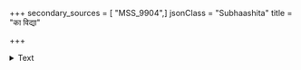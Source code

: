 +++
secondary_sources = [ "MSS_9904",]
jsonClass = "Subhaashita"
title = "का विद्या"

+++

<details><summary>Text</summary>

का विद्या कवितां विनार्थिनि जने त्यागं विना श्रीश्च का को धर्मश्च कृपां विना नरपतिः को नाम नीतिं विना।  
कः सूनुर्विनयं विना कुलवधूः का स्वामिभक्तिं विना भोग्यं किं रमणीं विना क्षितितले किं जन्म कीर्तिं विना॥
</details>

